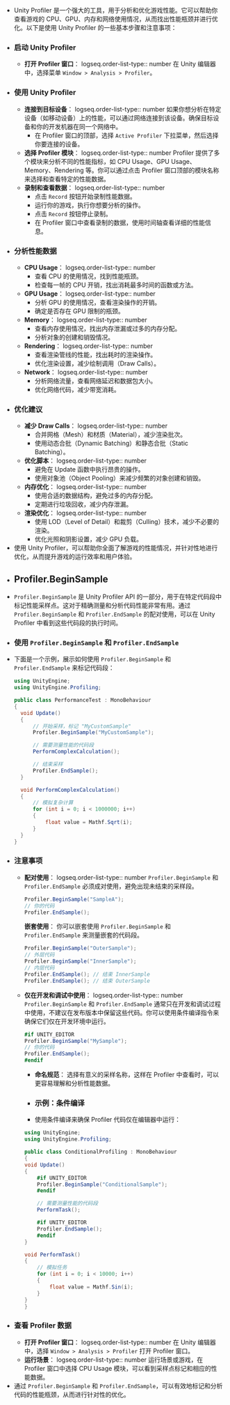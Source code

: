 - Unity Profiler 是一个强大的工具，用于分析和优化游戏性能。它可以帮助你查看游戏的 CPU、GPU、内存和网络使用情况，从而找出性能瓶颈并进行优化。以下是使用 Unity Profiler 的一些基本步骤和注意事项：
- ### 启动 Unity Profiler
	- **打开 Profiler 窗口**：
	  logseq.order-list-type:: number
	  在 Unity 编辑器中，选择菜单 `Window > Analysis > Profiler`。
- ### 使用 Unity Profiler
	- **连接到目标设备**：
	  logseq.order-list-type:: number
	  如果你想分析在特定设备（如移动设备）上的性能，可以通过网络连接到该设备。确保目标设备和你的开发机器在同一个网络中。
		- 在 Profiler 窗口的顶部，选择 `Active Profiler` 下拉菜单，然后选择你要连接的设备。
	- **选择 Profiler 模块**：
	  logseq.order-list-type:: number
	  Profiler 提供了多个模块来分析不同的性能指标，如 CPU Usage、GPU Usage、Memory、Rendering 等。你可以通过点击 Profiler 窗口顶部的模块名称来选择和查看特定的性能数据。
	- **录制和查看数据**：
	  logseq.order-list-type:: number
		- 点击 `Record` 按钮开始录制性能数据。
		- 运行你的游戏，执行你想要分析的操作。
		- 点击 `Record` 按钮停止录制。
		- 在 Profiler 窗口中查看录制的数据，使用时间轴查看详细的性能信息。
- ### 分析性能数据
	- **CPU Usage**：
	  logseq.order-list-type:: number
		- 查看 CPU 的使用情况，找到性能瓶颈。
		- 检查每一帧的 CPU 开销，找出消耗最多时间的函数或方法。
	- **GPU Usage**：
	  logseq.order-list-type:: number
		- 分析 GPU 的使用情况，查看渲染操作的开销。
		- 确定是否存在 GPU 限制的瓶颈。
	- **Memory**：
	  logseq.order-list-type:: number
		- 查看内存使用情况，找出内存泄漏或过多的内存分配。
		- 分析对象的创建和销毁情况。
	- **Rendering**：
	  logseq.order-list-type:: number
		- 查看渲染管线的性能，找出耗时的渲染操作。
		- 优化渲染设置，减少绘制调用（Draw Calls）。
	- **Network**：
	  logseq.order-list-type:: number
		- 分析网络流量，查看网络延迟和数据包大小。
		- 优化网络代码，减少带宽消耗。
- ### 优化建议
	- **减少 Draw Calls**：
	  logseq.order-list-type:: number
		- 合并网格（Mesh）和材质（Material），减少渲染批次。
		- 使用动态合批（Dynamic Batching）和静态合批（Static Batching）。
	- **优化脚本**：
	  logseq.order-list-type:: number
		- 避免在 Update 函数中执行昂贵的操作。
		- 使用对象池（Object Pooling）来减少频繁的对象创建和销毁。
	- **内存优化**：
	  logseq.order-list-type:: number
		- 使用合适的数据结构，避免过多的内存分配。
		- 定期进行垃圾回收，减少内存泄漏。
	- **渲染优化**：
	  logseq.order-list-type:: number
		- 使用 LOD（Level of Detail）和裁剪（Culling）技术，减少不必要的渲染。
		- 优化光照和阴影设置，减少 GPU 负载。
- 使用 Unity Profiler，可以帮助你全面了解游戏的性能情况，并针对性地进行优化，从而提升游戏的运行效率和用户体验。
  <!--Converted by ToLogseq-->
- ## Profiler.BeginSample
- `Profiler.BeginSample` 是 Unity Profiler API 的一部分，用于在特定代码段中标记性能采样点。这对于精确测量和分析代码性能非常有用。通过 `Profiler.BeginSample` 和 `Profiler.EndSample` 的配对使用，可以在 Unity Profiler 中看到这些代码段的执行时间。
- ### 使用 `Profiler.BeginSample` 和 `Profiler.EndSample`
- 下面是一个示例，展示如何使用 `Profiler.BeginSample` 和 `Profiler.EndSample` 来标记代码段：
  ```csharp
  using UnityEngine;
  using UnityEngine.Profiling;
  
  public class PerformanceTest : MonoBehaviour
  {
    void Update()
    {
        // 开始采样，标记 "MyCustomSample"
        Profiler.BeginSample("MyCustomSample");
  
        // 需要测量性能的代码段
        PerformComplexCalculation();
  
        // 结束采样
        Profiler.EndSample();
    }
  
    void PerformComplexCalculation()
    {
        // 模拟复杂计算
        for (int i = 0; i < 1000000; i++)
        {
            float value = Mathf.Sqrt(i);
        }
    }
  }
  ```
- ### 注意事项
	- **配对使用**：
	  logseq.order-list-type:: number
	  `Profiler.BeginSample` 和 `Profiler.EndSample` 必须成对使用，避免出现未结束的采样段。
	  ```csharp
	  Profiler.BeginSample("SampleA");
	  // 你的代码
	  Profiler.EndSample();
	  ```
	  **嵌套使用**：
	  你可以嵌套使用 `Profiler.BeginSample` 和 `Profiler.EndSample` 来测量嵌套的代码段。
	  ```csharp
	  Profiler.BeginSample("OuterSample");
	  // 外层代码
	  Profiler.BeginSample("InnerSample");
	  // 内层代码
	  Profiler.EndSample(); // 结束 InnerSample
	  Profiler.EndSample(); // 结束 OuterSample
	  ```
	- **仅在开发和调试中使用**：
	  logseq.order-list-type:: number
	  `Profiler.BeginSample` 和 `Profiler.EndSample` 通常只在开发和调试过程中使用，不建议在发布版本中保留这些代码。你可以使用条件编译指令来确保它们仅在开发环境中运行。
	  ```csharp
	  #if UNITY_EDITOR
	  Profiler.BeginSample("MySample");
	  // 你的代码
	  Profiler.EndSample();
	  #endif
	  ```
	  - **命名规范**：
	  选择有意义的采样名称，这样在 Profiler 中查看时，可以更容易理解和分析性能数据。
	  - ### 示例：条件编译
	  - 使用条件编译来确保 Profiler 代码仅在编辑器中运行：
	  ```csharp
	  using UnityEngine;
	  using UnityEngine.Profiling;
	  
	  public class ConditionalProfiling : MonoBehaviour
	  {
	  void Update()
	  {
	      #if UNITY_EDITOR
	      Profiler.BeginSample("ConditionalSample");
	      #endif
	  
	      // 需要测量性能的代码段
	      PerformTask();
	  
	      #if UNITY_EDITOR
	      Profiler.EndSample();
	      #endif
	  }
	  
	  void PerformTask()
	  {
	      // 模拟任务
	      for (int i = 0; i < 10000; i++)
	      {
	          float value = Mathf.Sin(i);
	      }
	  }
	  }
	  ```
- ### 查看 Profiler 数据
	- **打开 Profiler 窗口**：
	  logseq.order-list-type:: number
	  在 Unity 编辑器中，选择 `Window > Analysis > Profiler` 打开 Profiler 窗口。
	- **运行场景**：
	  logseq.order-list-type:: number
	  运行场景或游戏，在 Profiler 窗口中选择 CPU Usage 模块，可以看到采样点标记和相应的性能数据。
- 通过 `Profiler.BeginSample` 和 `Profiler.EndSample`，可以有效地标记和分析代码的性能瓶颈，从而进行针对性的优化。
  <!--Converted by ToLogseq-->